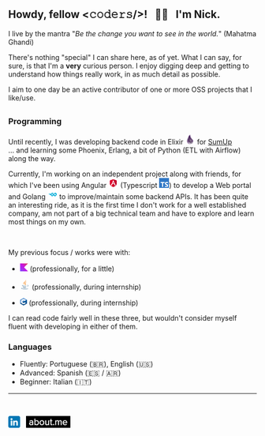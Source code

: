 ## Howdy, fellow &lt;𝚌𝚘𝚍𝚎𝚛𝚜/&gt;!  &nbsp; 🙋‍♂️ &nbsp; I'm Nick. 

I live by the mantra "_Be the change you want to see in the world._" (Mahatma Ghandi)

There's nothing "special" I can share here, as of yet. 
What I can say, for sure, is that I'm a **very** curious person. I enjoy digging deep and getting to understand how things really work, in as much detail as possible.

I aim to one day be an active contributor of one or more OSS projects that I like/use.

##
### Programming
Until recently, I was developing backend code in Elixir <img src="https://github.com/nickfanelli/nickfanelli/blob/main/priv/logos/elixir_logo_20px.png" title="Elixir" alt="Elixir"/> for [SumUp](https://github.com/sumup)\
... and learning some Phoenix, Erlang, a bit of Python (ETL with Airflow) along the way.

Currently, I'm working on an independent project along with friends, for which I've been using Angular <img src="https://github.com/nickfanelli/nickfanelli/blob/main/priv/logos/angular_logo_20px.png" title="Angular" alt="Angular"/> (Typescript <img src="https://github.com/nickfanelli/nickfanelli/blob/main/priv/logos/typescript_logo_20px.png" title="TypeScript" alt="TypeScript"/>) to develop a Web portal and Golang <img src="https://github.com/nickfanelli/nickfanelli/blob/main/priv/logos/go_logo_20px.png" title="Go" alt="Go"/> to improve/maintain some backend APIs. It has been quite an interesting ride, as it is the first time I don't work for a well established company, am not part of a big technical team and have to explore and learn most things on my own.

<br />

My previous focus / works were with:
 - <img src="https://github.com/nickfanelli/nickfanelli/blob/main/priv/logos/kotlin_logo_16px.png" title="Kotlin" alt="Kotlin"/> (professionally, for a little) 
 <!-- Kotlin ![kotlin_logo_16px](https://github.com/nickfanelli/nickfanelli/blob/main/priv/logos/kotlin_logo_16px.png) -->
 
 - <img src="https://github.com/nickfanelli/nickfanelli/blob/main/priv/logos/java_logo_20px.png" title="Java" alt="Java"/> (professionally, during internship)
 <!-- Java ![java_logo_20px](https://github.com/nickfanelli/nickfanelli/blob/main/priv/logos/java_logo_20px.png) -->

 - <img src="https://github.com/nickfanelli/nickfanelli/blob/main/priv/logos/c_logo_14_15px.png" title="C" alt="C"/> (professionally, during internship)
 <!-- C ![c_logo_14_15px](https://github.com/nickfanelli/nickfanelli/blob/main/priv/logos/c_logo_14_15px.png) -->


I can read code fairly well in these three, but wouldn't consider myself fluent with developing in either of them.


### Languages
 - Fluently: Portuguese (🇧🇷), English (🇺🇸)
 - Advanced: Spanish (🇪🇸 / 🇦🇷)
 - Beginner: Italian (🇮🇹)


<!-- footer -->
<hr>
<br />

[<img height="24" align="center" src="https://github.com/nickfanelli/nickfanelli/blob/main/priv/logos/linkedin_logo.png" />](https://www.linkedin.com/in/nicholasfanelli)
&nbsp;
[<img height="24" align="center" src="https://github.com/nickfanelli/nickfanelli/blob/main/priv/logos/about_me_logo.png" />](https://about.me/nicholasfanelli)


<!--
**nickfanelli/nickfanelli** is a ✨ _special_ ✨ repository because its `README.md` (this file) appears on your GitHub profile.


Here are some ideas to get you started:

- 🔭 I’m currently working on ...
- 🌱 I’m currently learning ...
- 👯 I’m looking to collaborate on ...
- 🤔 I’m looking for help with ...
- 💬 Ask me about ...
- 📫 How to reach me: ...
- 😄 Pronouns: ...
- ⚡ Fun fact: ...
-->
